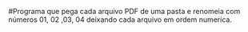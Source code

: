 #Programa que pega cada arquivo PDF de uma pasta e renomeia com números 01, 02 ,03, 04 deixando cada arquivo em ordem numerica.
